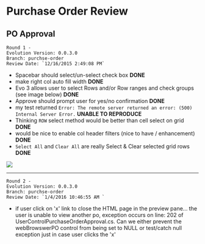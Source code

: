 # Purchase Order Review

## PO Approval

	Round 1 -  
	Evolution Version: 0.0.3.0
	Branch: purchse-order
	Review Date: `12/16/2015 2:49:08 PM` 


* Spacebar should select/un-select check box **DONE**
* make right col auto fill width **DONE**
* Evo 3 allows user to select Rows and/or Row ranges and check groups (see image below) **DONE**
* Approve should prompt user for yes/no confirmation **DONE**
* my test returned `Error: The remote server returned an error: (500) Internal Server Error.` **UNABLE TO REPRODUCE**
* Thinking `ROW` select method would be better than cell select on grid **DONE**
* would be nice to enable col header filters (nice to have / enhancement) **DONE**
* `Select All` and `Clear All` are really Select & Clear selected grid rows **DONE**


![](http://i.imgur.com/YDLMK2H.png)


<hr>

	
	Round 2 -  
	Evolution Version: 0.0.3.0
	Branch: purchse-order
	Review Date: `1/4/2016 10:46:55 AM ` 

*	if user click on 'x' link to close the HTML page in the preview pane... the user is unable to view another po, exception occurs on line: 202 of UserControlPurchaseOrderApproval.cs.  Can we either prevent the webBrowswerPO control from being set to NULL or test/catch null exception just in case user clicks the 'x'